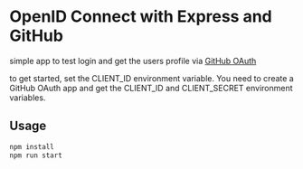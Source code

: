 # OpenID Connect with Express and GitHub

simple app to test login and get the users profile via [GitHub OAuth](https://docs.github.com/en/developers/apps/building-oauth-apps/authorizing-oauth-apps)

to get started, set the CLIENT_ID environment variable. You need to create a GitHub OAuth app and get the CLIENT_ID and CLIENT_SECRET environment variables.

## Usage

```bash
npm install
npm run start
```

